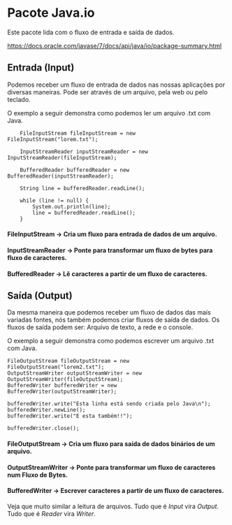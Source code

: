 # Pacote Java.io

Este pacote lida com o fluxo de entrada e saída de dados.

https://docs.oracle.com/javase/7/docs/api/java/io/package-summary.html

## Entrada (Input)

Podemos receber um fluxo de entrada de dados nas nossas aplicações por diversas maneiras. Pode ser através de um 
arquivo, pela web ou pelo teclado. 

O exemplo a seguir demonstra como podemos ler um arquivo .txt com Java.

        FileInputStream fileInputStream = new FileInputStream("lorem.txt");

        InputStreamReader inputStreamReader = new InputStreamReader(fileInputStream);

        BufferedReader bufferedReader = new BufferedReader(inputStreamReader);

        String line = bufferedReader.readLine();

        while (line != null) {
            System.out.println(line);
            line = bufferedReader.readLine();
        }

#### FileInputStream -> Cria um fluxo para entrada de dados de um arquivo.
#### InputStreamReader -> Ponte para transformar um fluxo de bytes para fluxo de caracteres.
#### BufferedReader -> Lê caracteres a partir de um fluxo de caracteres.

## Saída (Output)

Da mesma maneira que podemos receber um fluxo de dados das mais variadas fontes, nós também podemos criar fluxos de
saída de dados. Os fluxos de saída podem ser: Arquivo de texto, a rede e o console. 

O exemplo a seguir demonstra como podemos escrever um arquivo .txt com Java.

    FileOutputStream fileOutputStream = new FileOutputStream("lorem2.txt");
    OutputStreamWriter outputStreamWriter = new OutputStreamWriter(fileOutputStream);
    BufferedWriter bufferedWriter = new BufferedWriter(outputStreamWriter);

    bufferedWriter.write("Esta linha está sendo criada pelo Java\n");
    bufferedWriter.newLine();
    bufferedWriter.write("E esta também!!");

    bufferedWriter.close();

#### FileOutputStream -> Cria um fluxo para saída de dados binários de um arquivo.
#### OutputStreamWriter -> Ponte para transformar um fluxo de caracteres num Fluxo de Bytes.
#### BufferedWriter -> Escrever caracteres a partir de um fluxo de caracteres.

Veja que muito similar a leitura de arquivos. Tudo que é *Input* vira *Output*. Tudo que é *Reader* vira *Writer*. 